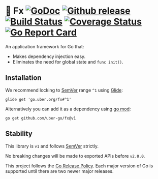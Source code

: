# :unicorn: Fx [![GoDoc][doc-img]][doc] [![Github release][release-img]][release] [![Build Status][ci-img]][ci] [![Coverage Status][cov-img]][cov] [![Go Report Card][report-card-img]][report-card]

An application framework for Go that:

* Makes dependency injection easy.
* Eliminates the need for global state and `func init()`.

## Installation

We recommend locking to [SemVer](http://semver.org/) range `^1` using [Glide](https://github.com/Masterminds/glide):

```
glide get 'go.uber.org/fx#^1'
```

Alternatively you can add it as a dependency using [go mod](https://github.com/golang/go/wiki/Modules):

```
go get github.com/uber-go/fx@v1
```

## Stability

This library is `v1` and follows [SemVer](http://semver.org/) strictly.

No breaking changes will be made to exported APIs before `v2.0.0`.

This project follows the [Go Release Policy][release-policy]. Each major
version of Go is supported until there are two newer major releases.

[doc-img]: http://img.shields.io/badge/GoDoc-Reference-blue.svg
[doc]: https://godoc.org/go.uber.org/fx

[release-img]: https://img.shields.io/github/release/uber-go/fx.svg
[release]: https://github.com/uber-go/fx/releases

[ci-img]: https://img.shields.io/travis/uber-go/fx/master.svg
[ci]: https://travis-ci.com/uber-go/fx/branches

[cov-img]: https://codecov.io/gh/uber-go/fx/branch/dev/graph/badge.svg
[cov]: https://codecov.io/gh/uber-go/fx/branch/dev

[report-card-img]: https://goreportcard.com/badge/github.com/uber-go/fx
[report-card]: https://goreportcard.com/report/github.com/uber-go/fx

[release-policy]: https://golang.org/doc/devel/release.html#policy
